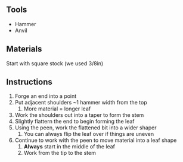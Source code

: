 ## Tools
- Hammer
- Anvil

## Materials
Start with square stock (we used 3/8in)

## Instructions
1. Forge an end into a point
2. Put adjacent shoulders ~1 hammer width from the top
	1. More material = longer leaf
3. Work the shoulders out into a taper to form the stem
4. Slightly flattern the end to begin forming the leaf
5. Using the peen, work the flattened bit into a wider shaper
	1. You can always flip the leaf over if things are uneven
6. Continue to work with the peen to move material into a leaf shape
	1. __Always__ start in the middle of the leaf
	2. Work from the tip to the stem